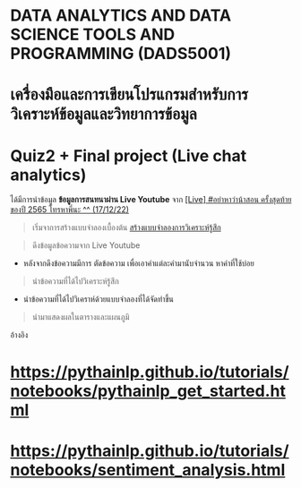 # DATA ANALYTICS AND DATA SCIENCE TOOLS AND PROGRAMMING (DADS5001)
# เครื่องมือและการเขียนโปรแกรมสำหรับการวิเคราะห์ข้อมูลและวิทยาการข้อมูล

# Quiz2 + Final project (Live chat analytics)

ได้มีการนำข้อมูล **ข้อมูลการสนทนาผ่าน Live Youtube** จาก 
[[Live] #อย่าหาว่าน้าสอน ครั้งสุดท้ายของปี 2565 โทรหาพี่นะ ^^ (17/12/22)](https://www.youtube.com/watch?v=wRaGJufvhfs)

> เริ่มจาการสร้างแบบจำลองเบื้องต้น
[สร้างแบบจำลองการวิเคราะห์รู้สึก](https://karnyong.medium.com/%E0%B9%80%E0%B8%82%E0%B8%B5%E0%B8%A2%E0%B8%99-python-%E0%B8%AA%E0%B8%A3%E0%B9%89%E0%B8%B2%E0%B8%87%E0%B9%81%E0%B8%9A%E0%B8%9A%E0%B8%88%E0%B8%B3%E0%B8%A5%E0%B8%AD%E0%B8%87%E0%B8%81%E0%B8%B2%E0%B8%A3%E0%B8%A7%E0%B8%B4%E0%B9%80%E0%B8%84%E0%B8%A3%E0%B8%B2%E0%B8%B0%E0%B8%AB%E0%B9%8C%E0%B8%A3%E0%B8%B9%E0%B9%89%E0%B8%AA%E0%B8%B6%E0%B8%81-sentiment-analysis-%E0%B8%AA%E0%B8%B3%E0%B8%AB%E0%B8%A3%E0%B8%B1%E0%B8%9A%E0%B8%A0%E0%B8%B2%E0%B8%A9%E0%B8%B2%E0%B9%84%E0%B8%97%E0%B8%A2-cdb43de08e9a)

> ดึงข้อมูลข้อความจาก Live Youtube
 - หลังจากดึงข้อความมีการ ตัดข้อความ เพื่อเอาคำแต่ละคำมานับจำนวน หาคำที่ใช้บ่อย

> นำข้อความที่ได้ไปวิเคราะห์รู้สึก
 - นำข้อความที่ได้ไปวิเคราห์ด้วยแบบจำลองที่ได้จัดทำขึ้น

> นำมาแสดงผลในตารางและแผนภูมิ

อ้างอิง
# https://pythainlp.github.io/tutorials/notebooks/pythainlp_get_started.html
# https://pythainlp.github.io/tutorials/notebooks/sentiment_analysis.html